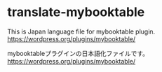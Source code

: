 translate-mybooktable
==================================

This is Japan language file for mybooktable plugin.
https://wordpress.org/plugins/mybooktable/

mybooktableプラグインの日本語化ファイルです。
https://wordpress.org/plugins/mybooktable/
